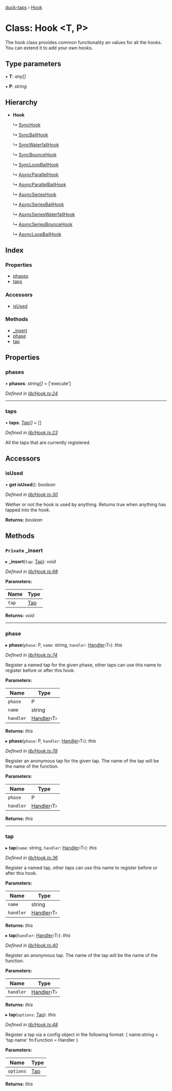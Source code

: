 [duck-taps](../README.md) › [Hook](hook.md)

# Class: Hook <**T, P**>

The hook class provides common functionality an values for all the hooks.
You can extend it to add your own hooks.

## Type parameters

▪ **T**: *any[]*

▪ **P**: *string*

## Hierarchy

* **Hook**

  ↳ [SyncHook](synchook.md)

  ↳ [SyncBailHook](syncbailhook.md)

  ↳ [SyncWaterfallHook](syncwaterfallhook.md)

  ↳ [SyncBounceHook](syncbouncehook.md)

  ↳ [SyncLoopBailHook](syncloopbailhook.md)

  ↳ [AsyncParallelHook](asyncparallelhook.md)

  ↳ [AsyncParallelBailHook](asyncparallelbailhook.md)

  ↳ [AsyncSeriesHook](asyncserieshook.md)

  ↳ [AsyncSeriesBailHook](asyncseriesbailhook.md)

  ↳ [AsyncSeriesWaterfallHook](asyncserieswaterfallhook.md)

  ↳ [AsyncSeriesBounceHook](asyncseriesbouncehook.md)

  ↳ [AsyncLoopBailHook](asyncloopbailhook.md)

## Index

### Properties

* [phases](hook.md#phases)
* [taps](hook.md#taps)

### Accessors

* [isUsed](hook.md#isused)

### Methods

* [_insert](hook.md#private-_insert)
* [phase](hook.md#phase)
* [tap](hook.md#tap)

## Properties

###  phases

• **phases**: *string[]* = ['execute']

*Defined in [lib/Hook.ts:24](https://github.com/JonasKruckenberg/duck-taps/blob/57c0009/lib/Hook.ts#L24)*

___

###  taps

• **taps**: *[Tap](../interfaces/tap.md)[]* = []

*Defined in [lib/Hook.ts:23](https://github.com/JonasKruckenberg/duck-taps/blob/57c0009/lib/Hook.ts#L23)*

All the taps that are currently registered.

## Accessors

###  isUsed

• **get isUsed**(): *boolean*

*Defined in [lib/Hook.ts:30](https://github.com/JonasKruckenberg/duck-taps/blob/57c0009/lib/Hook.ts#L30)*

Wether or not the hook is used by anything.
Returns true when anything has tapped into the hook.

**Returns:** *boolean*

## Methods

### `Private` _insert

▸ **_insert**(`tap`: [Tap](../interfaces/tap.md)): *void*

*Defined in [lib/Hook.ts:98](https://github.com/JonasKruckenberg/duck-taps/blob/57c0009/lib/Hook.ts#L98)*

**Parameters:**

Name | Type |
------ | ------ |
`tap` | [Tap](../interfaces/tap.md) |

**Returns:** *void*

___

###  phase

▸ **phase**(`phase`: P, `name`: string, `handler`: [Handler](../README.md#handler)‹T›): *this*

*Defined in [lib/Hook.ts:74](https://github.com/JonasKruckenberg/duck-taps/blob/57c0009/lib/Hook.ts#L74)*

Register a named tap for the given phase, other taps can use this name to register before or after this hook.

**Parameters:**

Name | Type |
------ | ------ |
`phase` | P |
`name` | string |
`handler` | [Handler](../README.md#handler)‹T› |

**Returns:** *this*

▸ **phase**(`phase`: P, `handler`: [Handler](../README.md#handler)‹T›): *this*

*Defined in [lib/Hook.ts:78](https://github.com/JonasKruckenberg/duck-taps/blob/57c0009/lib/Hook.ts#L78)*

Register an anonymous tap for the given tap. The name of the tap will be the name of the function.

**Parameters:**

Name | Type |
------ | ------ |
`phase` | P |
`handler` | [Handler](../README.md#handler)‹T› |

**Returns:** *this*

___

###  tap

▸ **tap**(`name`: string, `handler`: [Handler](../README.md#handler)‹T›): *this*

*Defined in [lib/Hook.ts:36](https://github.com/JonasKruckenberg/duck-taps/blob/57c0009/lib/Hook.ts#L36)*

Register a named tap, other taps can use this name to register before or after this hook.

**Parameters:**

Name | Type |
------ | ------ |
`name` | string |
`handler` | [Handler](../README.md#handler)‹T› |

**Returns:** *this*

▸ **tap**(`handler`: [Handler](../README.md#handler)‹T›): *this*

*Defined in [lib/Hook.ts:40](https://github.com/JonasKruckenberg/duck-taps/blob/57c0009/lib/Hook.ts#L40)*

Register an anonymous tap. The name of the tap will be the name of the function.

**Parameters:**

Name | Type |
------ | ------ |
`handler` | [Handler](../README.md#handler)‹T› |

**Returns:** *this*

▸ **tap**(`options`: [Tap](../interfaces/tap.md)): *this*

*Defined in [lib/Hook.ts:48](https://github.com/JonasKruckenberg/duck-taps/blob/57c0009/lib/Hook.ts#L48)*

Register a tap via a config object in the following format:
{
 name:string = 'tap name'
 fn:Function = Handler
}

**Parameters:**

Name | Type |
------ | ------ |
`options` | [Tap](../interfaces/tap.md) |

**Returns:** *this*
